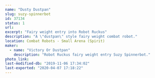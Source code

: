 ```yaml
---
name: "Dusty Dustpan"
slug: suzy-spinnerbot
id: 37134
status: 1
url: 
excerpt: "Fairy weight entry into Robot Ruckus"
description: "A \"dustpan\" style fairy weight combat robot."
location: Combat Robots - Small Arena (Spirit)
maker:
  - name: "Victory Or Dustpan"
    description: "Robot Ruckus fairy weight entry Suzy Spinnerbot."
photo_link: 
last-modified-db: "2019-11-06 17:34:02"
last-exported: "2020-04-07 17:18:22"
---
```

